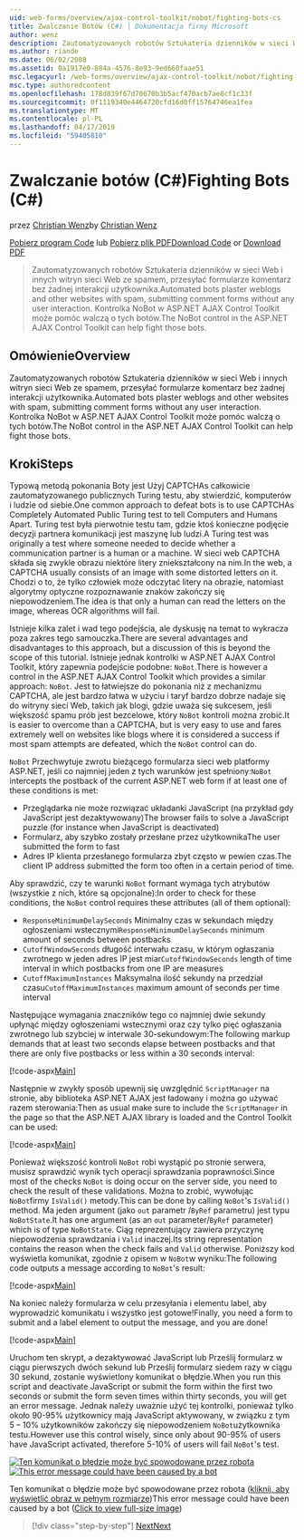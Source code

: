 ```yaml
---
uid: web-forms/overview/ajax-control-toolkit/nobot/fighting-bots-cs
title: Zwalczanie Botów (C#) | Dokumentacja firmy Microsoft
author: wenz
description: Zautomatyzowanych robotów Sztukateria dzienników w sieci Web i innych witryn sieci Web ze spamem, przesyłać formularze komentarz bez żadnej interakcji użytkownika. Kontrolka NoBot w Con AJAX programu ASP.NET...
ms.author: riande
ms.date: 06/02/2008
ms.assetid: 0a1917e0-884a-4576-8e93-9ed660faae51
msc.legacyurl: /web-forms/overview/ajax-control-toolkit/nobot/fighting-bots-cs
msc.type: authoredcontent
ms.openlocfilehash: 178d839f67d70670b3b5acf470acb7ae8cf1c33f
ms.sourcegitcommit: 0f1119340e4464720cfd16d0ff15764746ea1fea
ms.translationtype: MT
ms.contentlocale: pl-PL
ms.lasthandoff: 04/17/2019
ms.locfileid: "59405810"
---
```

# <a name="fighting-bots-c"></a><span data-ttu-id="27601-104">Zwalczanie botów (C#)</span><span class="sxs-lookup"><span data-stu-id="27601-104">Fighting Bots (C#)</span></span>

<span data-ttu-id="27601-105">przez [Christian Wenz](https://github.com/wenz)</span><span class="sxs-lookup"><span data-stu-id="27601-105">by [Christian Wenz](https://github.com/wenz)</span></span>

<span data-ttu-id="27601-106">[Pobierz program Code](http://download.microsoft.com/download/9/3/f/93f8daea-bebd-4821-833b-95205389c7d0/NoBot0.cs.zip) lub [Pobierz plik PDF](http://download.microsoft.com/download/b/6/a/b6ae89ee-df69-4c87-9bfb-ad1eb2b23373/nobot0CS.pdf)</span><span class="sxs-lookup"><span data-stu-id="27601-106">[Download Code](http://download.microsoft.com/download/9/3/f/93f8daea-bebd-4821-833b-95205389c7d0/NoBot0.cs.zip) or [Download PDF](http://download.microsoft.com/download/b/6/a/b6ae89ee-df69-4c87-9bfb-ad1eb2b23373/nobot0CS.pdf)</span></span>

> <span data-ttu-id="27601-107">Zautomatyzowanych robotów Sztukateria dzienników w sieci Web i innych witryn sieci Web ze spamem, przesyłać formularze komentarz bez żadnej interakcji użytkownika.</span><span class="sxs-lookup"><span data-stu-id="27601-107">Automated bots plaster weblogs and other websites with spam, submitting comment forms without any user interaction.</span></span> <span data-ttu-id="27601-108">Kontrolka NoBot w ASP.NET AJAX Control Toolkit może pomóc walczą o tych botów.</span><span class="sxs-lookup"><span data-stu-id="27601-108">The NoBot control in the ASP.NET AJAX Control Toolkit can help fight those bots.</span></span>


## <a name="overview"></a><span data-ttu-id="27601-109">Omówienie</span><span class="sxs-lookup"><span data-stu-id="27601-109">Overview</span></span>

<span data-ttu-id="27601-110">Zautomatyzowanych robotów Sztukateria dzienników w sieci Web i innych witryn sieci Web ze spamem, przesyłać formularze komentarz bez żadnej interakcji użytkownika.</span><span class="sxs-lookup"><span data-stu-id="27601-110">Automated bots plaster weblogs and other websites with spam, submitting comment forms without any user interaction.</span></span> <span data-ttu-id="27601-111">Kontrolka NoBot w ASP.NET AJAX Control Toolkit może pomóc walczą o tych botów.</span><span class="sxs-lookup"><span data-stu-id="27601-111">The NoBot control in the ASP.NET AJAX Control Toolkit can help fight those bots.</span></span>

## <a name="steps"></a><span data-ttu-id="27601-112">Kroki</span><span class="sxs-lookup"><span data-stu-id="27601-112">Steps</span></span>

<span data-ttu-id="27601-113">Typową metodą pokonania Boty jest Użyj CAPTCHAs całkowicie zautomatyzowanego publicznych Turing testu, aby stwierdzić, komputerów i ludzie od siebie.</span><span class="sxs-lookup"><span data-stu-id="27601-113">One common approach to defeat bots is to use CAPTCHAs Completely Automated Public Turing test to tell Computers and Humans Apart.</span></span> <span data-ttu-id="27601-114">Turing test była pierwotnie testu tam, gdzie ktoś konieczne podjęcie decyzji partnera komunikacji jest maszynę lub ludzi.</span><span class="sxs-lookup"><span data-stu-id="27601-114">A Turing test was originally a test where someone needed to decide whether a communication partner is a human or a machine.</span></span> <span data-ttu-id="27601-115">W sieci web CAPTCHA składa się zwykle obrazu niektóre litery zniekształcony na nim.</span><span class="sxs-lookup"><span data-stu-id="27601-115">In the web, a CAPTCHA usually consists of an image with some distorted letters on it.</span></span> <span data-ttu-id="27601-116">Chodzi o to, że tylko człowiek może odczytać litery na obrazie, natomiast algorytmy optyczne rozpoznawanie znaków zakończy się niepowodzeniem.</span><span class="sxs-lookup"><span data-stu-id="27601-116">The idea is that only a human can read the letters on the image, whereas OCR algorithms will fail.</span></span>

<span data-ttu-id="27601-117">Istnieje kilka zalet i wad tego podejścia, ale dyskusję na temat to wykracza poza zakres tego samouczka.</span><span class="sxs-lookup"><span data-stu-id="27601-117">There are several advantages and disadvantages to this approach, but a discussion of this is beyond the scope of this tutorial.</span></span> <span data-ttu-id="27601-118">Istnieje jednak kontrolki w ASP.NET AJAX Control Toolkit, który zapewnia podejście podobne: `NoBot`.</span><span class="sxs-lookup"><span data-stu-id="27601-118">There is however a control in the ASP.NET AJAX Control Toolkit which provides a similar approach: `NoBot`.</span></span> <span data-ttu-id="27601-119">Jest to łatwiejsze do pokonania niż z mechanizmu CAPTCHA, ale jest bardzo łatwa w użyciu i taryf bardzo dobrze nadaje się do witryny sieci Web, takich jak blogi, gdzie uważa się sukcesem, jeśli większość spamu prób jest bezcelowe, który `NoBot` kontroli można zrobić.</span><span class="sxs-lookup"><span data-stu-id="27601-119">It is easier to overcome than a CAPTCHA, but is very easy to use and fares extremely well on websites like blogs where it is considered a success if most spam attempts are defeated, which the `NoBot` control can do.</span></span>

<span data-ttu-id="27601-120">`NoBot` Przechwytuje zwrotu bieżącego formularza sieci web platformy ASP.NET, jeśli co najmniej jeden z tych warunków jest spełniony:</span><span class="sxs-lookup"><span data-stu-id="27601-120">`NoBot` intercepts the postback of the current ASP.NET web form if at least one of these conditions is met:</span></span>

- <span data-ttu-id="27601-121">Przeglądarka nie może rozwiązać układanki JavaScript (na przykład gdy JavaScript jest dezaktywowany)</span><span class="sxs-lookup"><span data-stu-id="27601-121">The browser fails to solve a JavaScript puzzle (for instance when JavaScript is deactivated)</span></span>
- <span data-ttu-id="27601-122">Formularz, aby szybko zostały przesłane przez użytkownika</span><span class="sxs-lookup"><span data-stu-id="27601-122">The user submitted the form to fast</span></span>
- <span data-ttu-id="27601-123">Adres IP klienta przesłanego formularza zbyt często w pewien czas.</span><span class="sxs-lookup"><span data-stu-id="27601-123">The client IP address submitted the form too often in a certain period of time.</span></span>

<span data-ttu-id="27601-124">Aby sprawdzić, czy te warunki `NoBot` formant wymaga tych atrybutów (wszystkie z nich, które są opcjonalne):</span><span class="sxs-lookup"><span data-stu-id="27601-124">In order to check for these conditions, the `NoBot` control requires these attributes (all of them optional):</span></span>

- <span data-ttu-id="27601-125">`ResponseMinimumDelaySeconds` Minimalny czas w sekundach między ogłoszeniami wstecznymi</span><span class="sxs-lookup"><span data-stu-id="27601-125">`ResponseMinimumDelaySeconds` minimum amount of seconds between postbacks</span></span>
- <span data-ttu-id="27601-126">`CutoffWindowSeconds` długość interwału czasu, w którym ogłaszania zwrotnego w jeden adres IP jest miar</span><span class="sxs-lookup"><span data-stu-id="27601-126">`CutoffWindowSeconds` length of time interval in which postbacks from one IP are measures</span></span>
- <span data-ttu-id="27601-127">`CutoffMaximumInstances` Maksymalna ilość sekundy na przedział czasu</span><span class="sxs-lookup"><span data-stu-id="27601-127">`CutoffMaximumInstances` maximum amount of seconds per time interval</span></span>

<span data-ttu-id="27601-128">Następujące wymagania znaczników tego co najmniej dwie sekundy upłynąć między ogłoszeniami wstecznymi oraz czy tylko pięć ogłaszania zwrotnego lub szybciej w interwale 30-sekundowym:</span><span class="sxs-lookup"><span data-stu-id="27601-128">The following markup demands that at least two seconds elapse between postbacks and that there are only five postbacks or less within a 30 seconds interval:</span></span>

[!code-aspx[Main](fighting-bots-cs/samples/sample1.aspx)]

<span data-ttu-id="27601-129">Następnie w zwykły sposób upewnij się uwzględnić `ScriptManager` na stronie, aby biblioteka ASP.NET AJAX jest ładowany i można go używać razem sterowania:</span><span class="sxs-lookup"><span data-stu-id="27601-129">Then as usual make sure to include the `ScriptManager` in the page so that the ASP.NET AJAX library is loaded and the Control Toolkit can be used:</span></span>

[!code-aspx[Main](fighting-bots-cs/samples/sample2.aspx)]

<span data-ttu-id="27601-130">Ponieważ większość kontroli `NoBot` robi wystąpić po stronie serwera, musisz sprawdzić wynik tych operacji sprawdzania poprawności.</span><span class="sxs-lookup"><span data-stu-id="27601-130">Since most of the checks `NoBot` is doing occur on the server side, you need to check the result of these validations.</span></span> <span data-ttu-id="27601-131">Można to zrobić, wywołując `NoBot`firmy `IsValid()` metody.</span><span class="sxs-lookup"><span data-stu-id="27601-131">This can be done by calling `NoBot`'s `IsValid()` method.</span></span> <span data-ttu-id="27601-132">Ma jeden argument (jako `out` parametr /`ByRef` parametru) jest typu `NoBotState`.</span><span class="sxs-lookup"><span data-stu-id="27601-132">It has one argument (as an `out` parameter/`ByRef` parameter) which is of type `NoBotState`.</span></span> <span data-ttu-id="27601-133">Ciąg reprezentujący zawiera przyczynę niepowodzenia sprawdzania i `Valid` inaczej.</span><span class="sxs-lookup"><span data-stu-id="27601-133">Its string representation contains the reason when the check fails and `Valid` otherwise.</span></span> <span data-ttu-id="27601-134">Poniższy kod wyświetla komunikat, zgodnie z opisem w `NoBot`w wyniku:</span><span class="sxs-lookup"><span data-stu-id="27601-134">The following code outputs a message according to `NoBot`'s result:</span></span>

[!code-aspx[Main](fighting-bots-cs/samples/sample3.aspx)]

<span data-ttu-id="27601-135">Na koniec należy formularza w celu przesyłania i elementu label, aby wyprowadzić komunikatu i wszystko jest gotowe!</span><span class="sxs-lookup"><span data-stu-id="27601-135">Finally, you need a form to submit and a label element to output the message, and you are done!</span></span>

[!code-aspx[Main](fighting-bots-cs/samples/sample4.aspx)]

<span data-ttu-id="27601-136">Uruchom ten skrypt, a dezaktywować JavaScript lub Prześlij formularz w ciągu pierwszych dwóch sekund lub Prześlij formularz siedem razy w ciągu 30 sekund, zostanie wyświetlony komunikat o błędzie.</span><span class="sxs-lookup"><span data-stu-id="27601-136">When you run this script and deactivate JavaScript or submit the form within the first two seconds or submit the form seven times within thirty seconds, you will get an error message.</span></span> <span data-ttu-id="27601-137">Jednak należy uważnie użyć tej kontrolki, ponieważ tylko około 90-95% użytkownicy mają JavaScript aktywowany, w związku z tym 5 – 10% użytkowników zakończy się niepowodzeniem `NoBot`użytkownika testu.</span><span class="sxs-lookup"><span data-stu-id="27601-137">However use this control wisely, since only about 90-95% of users have JavaScript activated, therefore 5-10% of users will fail `NoBot`'s test.</span></span>


<span data-ttu-id="27601-138">[![Ten komunikat o błędzie może być spowodowane przez robota](fighting-bots-cs/_static/image2.png)](fighting-bots-cs/_static/image1.png)</span><span class="sxs-lookup"><span data-stu-id="27601-138">[![This error message could have been caused by a bot](fighting-bots-cs/_static/image2.png)](fighting-bots-cs/_static/image1.png)</span></span>

<span data-ttu-id="27601-139">Ten komunikat o błędzie może być spowodowane przez robota ([kliknij, aby wyświetlić obraz w pełnym rozmiarze](fighting-bots-cs/_static/image3.png))</span><span class="sxs-lookup"><span data-stu-id="27601-139">This error message could have been caused by a bot ([Click to view full-size image](fighting-bots-cs/_static/image3.png))</span></span>

> [!div class="step-by-step"]
> [<span data-ttu-id="27601-140">Next</span><span class="sxs-lookup"><span data-stu-id="27601-140">Next</span></span>](fighting-bots-vb.md)
